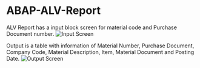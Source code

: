 # ABAP-ALV-Report
ALV Report has a input block screen for material code and Purchase Document number. 
![Input Screen](https://github.com/Taruna-Rawat/ABAP-ALV-Report/assets/117479444/72f93abc-f8fd-4157-bf74-224eef389430)

Output is a table with information of Material Number, Purchase Document, Company Code, Material Description, Item, Material Document and Posting Date.
![Output Screen](https://github.com/Taruna-Rawat/ABAP-ALV-Report/assets/117479444/b07a0b93-2760-4650-965d-ddf61ccd4e0d)
